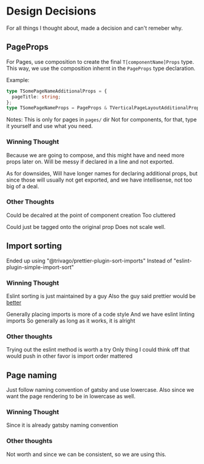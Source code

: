# Design Decisions

For all things I thought about, made a decision and can't remeber why.

## PageProps

For Pages, use composition to create the final `T[componentName]Props` type.
This way, we use the composition inhernt in the `PageProps` type declaration.

Example:

```typescript
type TSomePageNameAdditionalProps = {
  pageTitle: string;
};
type TSomePageNameProps = PageProps & TVerticalPageLayoutAdditionalProps;
```

Notes:
This is only for pages in `pages/` dir
Not for components, for that, type it yourself and use what you need.

### Winning Thought

Because we are going to compose, and this might have and need more props later on.
Will be messy if declared in a line and not exported.

As for downsides,
Will have longer names for declaring additional props, but since those will usually not get exported, and we have intellisense, not too big of a deal.

### Other Thoughts

Could be decalred at the point of component creation
Too cluttered

Could just be tagged onto the original prop
Does not scale well.

## Import sorting

Ended up using "@trivago/prettier-plugin-sort-imports"
Instead of "eslint-plugin-simple-import-sort"

### Winning Thought

Eslint sorting is just maintained by a guy
Also the guy said prettier would be [better](https://github.com/lydell/eslint-plugin-simple-import-sort/issues/105)

Generally placing imports is more of a code style
And we have eslint linting imports
So generally as long as it works, it is alright

### Other thoughts

Trying out the eslint method is worth a try
Only thing I could think off that would push in other favor is import order mattered

## Page naming

Just follow naming convention of gatsby and use lowercase.
Also since we want the page rendering to be in lowercase as well.

### Winning Thought

Since it is already gatsby naming convention

### Other thoughts

Not worth and since we can be consistent, so we are using this.
